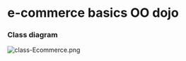 # e-commerce basics OO dojo

### Class diagram

![class-Ecommerce.png](..%2F..%2Fstudies-sandbox%2Fdojo-c%2B%2B%2Fclass-Ecommerce.png)